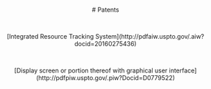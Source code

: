<br />

<p align="center"># Patents</p>

<br />

<p align="center">[Integrated Resource Tracking System](http://pdfaiw.uspto.gov/.aiw?docid=20160275436)</p>

<br />

<p align="center">[Display screen or portion thereof with graphical user interface](http://pdfpiw.uspto.gov/.piw?Docid=D0779522)</p>
